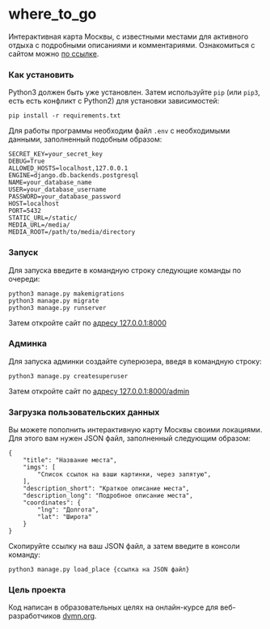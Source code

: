 # where_to_go
 
Интерактивная карта Москвы, с известными местами для активного отдыха с подробными описаниями и комментариями. Ознакомиться с сайтом можно [по ссылке](https://yuraml.pythonanywhere.com/).

### Как установить

Python3 должен быть уже установлен. 
Затем используйте `pip` (или `pip3`, есть есть конфликт с Python2) для установки зависимостей:
```
pip install -r requirements.txt
```

Для работы программы необходим файл `.env` с необходимыми данными, заполненный подобным образом:

```
SECRET_KEY=your_secret_key
DEBUG=True
ALLOWED_HOSTS=localhost,127.0.0.1
ENGINE=django.db.backends.postgresql
NAME=your_database_name
USER=your_database_username
PASSWORD=your_database_password
HOST=localhost
PORT=5432
STATIC_URL=/static/
MEDIA_URL=/media/
MEDIA_ROOT=/path/to/media/directory
```

### Запуск

Для запуска введите в командную строку следующие команды по очереди:

```console
python3 manage.py makemigrations
python3 manage.py migrate
python3 manage.py runserver
```

Затем откройте сайт по [адресу 127.0.0.1:8000](http://127.0.0.1:8000/)


### Админка

Для запуска админки создайте суперюзера, введя в командную строку:

```console
python3 manage.py createsuperuser
```

Затем откройте сайт по [адресу 127.0.0.1:8000/admin](http://127.0.0.1:8000/admin)


### Загрузка пользовательских данных

Вы можете пополнить интерактивную карту Москвы своими локациями. Для этого вам нужен JSON файл, заполненный следующим образом:

```
{
    "title": "Название места",
    "imgs": [
        "Список ссылок на ваши картинки, через запятую",
    ],
    "description_short": "Краткое описание места",
    "description_long": "Подробное описание места",
    "coordinates": {
        "lng": "Долгота",
        "lat": "Широта"
    }
}
```

Скопируйте ссылку на ваш JSON файл, а затем введите в консоли команду:

```console
python3 manage.py load_place {ссылка на JSON файл}
```


### Цель проекта

Код написан в образовательных целях на онлайн-курсе для веб-разработчиков [dvmn.org](https://dvmn.org/).
